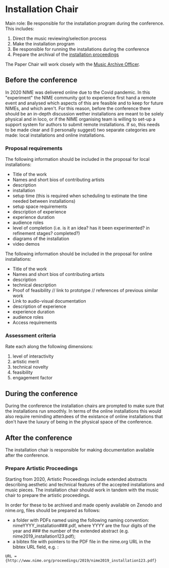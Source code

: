 # Installation Chair

Main role: Be responsible for the installation program during the conference. This includes:

1. Direct the music reviewing/selection process
2. Make the installation program
3. Be responsible for running the installations during the conference
4. Prepare the archival of the [installation proceedings](https://github.com/NIME-conference/NIME-bibliography/tree/master/installation_proceedings)

The Paper Chair will work closely with the [Music Archive Officer](../Officers/music_proceedings.md).

## Before the conference

In 2020 NIME was delivered online due to the Covid pandemic. In this "experiment" the NIME community got to experience first hand a remote event and analysed which aspects of this are feasible and to keep for future NIMEs, and which aren't. For this reason, before the conference there should be an in-depth discussion wether installations are meant to be solely physical and in loco, or if the NIME organising team is willing to set-up a support system for authors to submit remote installations. If so, this needs to be made clear and (I personally suggest) two separate categories are made: local installations and online installations.

### Proposal requirements

The following information should be included in the proposal for local installations:

* Title of the work
* Names and short bios of contributing artists
* description
* installation
* setup time (this is required when scheduling to estimate the time needed between installations)
* setup space requirements
* description of experience
* experience duration
* audience roles
* level of completion (i.e. is it an idea? has it been experimented? in refinement stages? completed?)
* diagrams of the installation
* video demos

The following information should be included in the proposal for online installations:

* Title of the work
* Names and short bios of contributing artists
* description
* technical description
* Proof of feasibility // link to prototype // references of previous similar work
* Link to audio-visual documentation
* description of experience
* experience duration
* audience roles
* Access requirements

### Assessment criteria

Rate each along the following dimensions:

1. level of interactivity
2. artistic merit
3. technical novelty
4. feasibility
5. engagement factor



## During the conference

During the conference the installation chairs are prompted to make sure that the installations run smoothly. In terms of the online installations this would also require reminding attendees of the existance of online installations that don't have the luxury of being in the physical space of the conference.

## After the conference

The installation chair is responsible for making documentation available after the conference.

### Prepare Artistic Proceedings

Starting from 2020, Artistic Proceedings include extended abstracts describing aesthetic and technical features of the accepted installations and music pieces. The installation chair should work in tandem with the music chair to prepare the artistic proceedings.

In order for these to be archived and made openly available on Zenodo and nime.org, files should be prepared as follows:

- a folder with PDFs named using the following naming convention: nimeYYYY_installation###.pdf, where YYYY are the four digits of the year and ### the number of the extended abstract (e.g. nime2019_installation123.pdf);
- a bibtex file with pointers to the PDF file in the nime.org URL in the bibtex URL field, e.g. :
```
URL ={http://www.nime.org/proceedings/2019/nime2019_installation123.pdf}
```
